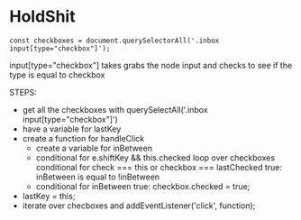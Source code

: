 # HoldShit

```
const checkboxes = document.querySelectorAll('.inbox input[type="checkbox"]');
```

input[type="checkbox"]
takes grabs the node input and checks to see if the type is equal to checkbox

STEPS:
- get all the checkboxes with querySelectAll('.inbox input[type="checkbox"]')
- have a variable for lastKey
- create a function for handleClick
  * create a variable for inBetween
  * conditional for e.shiftKey && this.checked
    loop over checkboxes
    conditional for check === this or checkbox === lastChecked
    true: inBetween is equal to !inBetween
  * conditional for inBetween
    true: checkbox.checked = true;
- lastKey = this;
- iterate over checboxes and addEventListener('click', function);